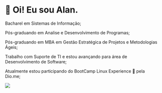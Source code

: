 # 👋 Oi! Eu sou Alan.
Bacharel em Sistemas de Informação;

Pós-graduando em Analise e Desenvolvimento de Programas;

Pós-graduando em MBA em Gestão Estratégica de Projetos e Metodologias Ágeis;

Trabalho com Suporte de TI e estou avançando para área de Desenvolvimento de Software;

Atualmente estou participando do BootCamp Linux Experience 🐧 pela Dio.me;

<a href="https://www.linkedin.com/in/alanmaltacavalcante/"><img src="https://img.shields.io/badge/LinkedIn-Alan%20Cavalcante-blue?style=social&logo=linkedin" /></a>

